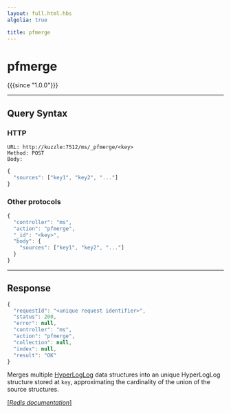 ```yaml
---
layout: full.html.hbs
algolia: true

title: pfmerge
---
```


# pfmerge

{{{since "1.0.0"}}}




---

## Query Syntax

### HTTP

```http
URL: http://kuzzle:7512/ms/_pfmerge/<key>
Method: POST  
Body:
```


```js
{
  "sources": ["key1", "key2", "..."]
}
```



### Other protocols


```js
{
  "controller": "ms",
  "action": "pfmerge",
  "_id": "<key>",
  "body": {
    "sources": ["key1", "key2", "..."]
  }
}
```

---

## Response

```javascript
{
  "requestId": "<unique request identifier>",
  "status": 200,
  "error": null,
  "controller": "ms",
  "action": "pfmerge",
  "collection": null,
  "index": null,
  "result": "OK"
}
```

Merges multiple [HyperLogLog](https://en.wikipedia.org/wiki/HyperLogLog) data structures into an unique HyperLogLog structure stored at `key`, approximating the cardinality of the union of the source structures.

[[_Redis documentation_]](https://redis.io/commands/pfmerge)
